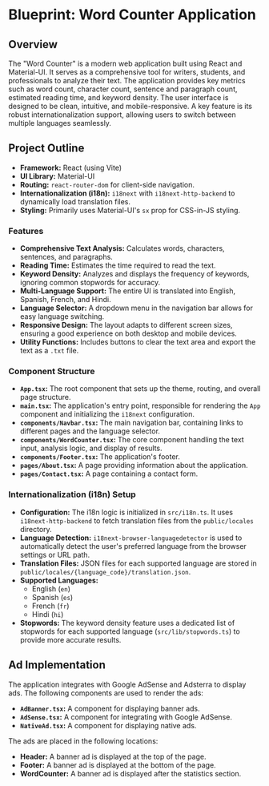 
# Blueprint: Word Counter Application

## Overview

The "Word Counter" is a modern web application built using React and Material-UI. It serves as a comprehensive tool for writers, students, and professionals to analyze their text. The application provides key metrics such as word count, character count, sentence and paragraph count, estimated reading time, and keyword density. The user interface is designed to be clean, intuitive, and mobile-responsive. A key feature is its robust internationalization support, allowing users to switch between multiple languages seamlessly.

## Project Outline

*   **Framework:** React (using Vite)
*   **UI Library:** Material-UI
*   **Routing:** `react-router-dom` for client-side navigation.
*   **Internationalization (i18n):** `i18next` with `i18next-http-backend` to dynamically load translation files.
*   **Styling:** Primarily uses Material-UI's `sx` prop for CSS-in-JS styling.

### Features

*   **Comprehensive Text Analysis:** Calculates words, characters, sentences, and paragraphs.
*   **Reading Time:** Estimates the time required to read the text.
*   **Keyword Density:** Analyzes and displays the frequency of keywords, ignoring common stopwords for accuracy.
*   **Multi-Language Support:** The entire UI is translated into English, Spanish, French, and Hindi.
*   **Language Selector:** A dropdown menu in the navigation bar allows for easy language switching.
*   **Responsive Design:** The layout adapts to different screen sizes, ensuring a good experience on both desktop and mobile devices.
*   **Utility Functions:** Includes buttons to clear the text area and export the text as a `.txt` file.

### Component Structure

*   **`App.tsx`:** The root component that sets up the theme, routing, and overall page structure.
*   **`main.tsx`:** The application's entry point, responsible for rendering the `App` component and initializing the `i18next` configuration.
*   **`components/Navbar.tsx`:** The main navigation bar, containing links to different pages and the language selector.
*   **`components/WordCounter.tsx`:** The core component handling the text input, analysis logic, and display of results.
*   **`components/Footer.tsx`:** The application's footer.
*   **`pages/About.tsx`:** A page providing information about the application.
*   **`pages/Contact.tsx`:** A page containing a contact form.

### Internationalization (i18n) Setup

*   **Configuration:** The i18n logic is initialized in `src/i18n.ts`. It uses `i18next-http-backend` to fetch translation files from the `public/locales` directory.
*   **Language Detection:** `i18next-browser-languagedetector` is used to automatically detect the user's preferred language from the browser settings or URL path.
*   **Translation Files:** JSON files for each supported language are stored in `public/locales/{language_code}/translation.json`.
*   **Supported Languages:**
    *   English (`en`)
    *   Spanish (`es`)
    *   French (`fr`)
    *   Hindi (`hi`)
*   **Stopwords:** The keyword density feature uses a dedicated list of stopwords for each supported language (`src/lib/stopwords.ts`) to provide more accurate results.

## Ad Implementation

The application integrates with Google AdSense and Adsterra to display ads. The following components are used to render the ads:

*   **`AdBanner.tsx`:** A component for displaying banner ads.
*   **`AdSense.tsx`:** A component for integrating with Google AdSense.
*   **`NativeAd.tsx`:** A component for displaying native ads.

The ads are placed in the following locations:

*   **Header:** A banner ad is displayed at the top of the page.
*   **Footer:** A banner ad is displayed at the bottom of the page.
*   **WordCounter:** A banner ad is displayed after the statistics section.
